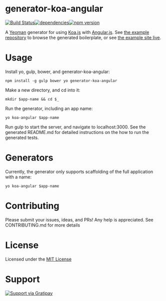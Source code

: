 # generator-koa-angular
[![Build Status](https://secure.travis-ci.org/doug-wade/generator-koa-angular.svg?branch=master)](https://travis-ci.org/doug-wade/generator-koa-angular)[![dependencies](https://david-dm.org/doug-wade/generator-koa-angular.svg)](https://david-dm.org/doug-wade/generator-koa-angular)[![npm version](https://badge.fury.io/js/generator-koa-angular.svg)](https://badge.fury.io/js/generator-koa-angular)

A [Yeoman](http://yeoman.io/) generator for using [Koa.js](http://koajs.com/) with [Angular.js](https://angularjs.org/). See [the example repository](https://github.com/doug-wade/example-koa-angular) to browse the generated boilerplate, or see [the example site live](http://dougwade.io).


# Usage

Install yo, gulp, bower, and generator-koa-angular:

    npm install -g gulp bower yo generator-koa-angular

Make a new directory, and cd into it:

    mkdir $app-name && cd $_

Run the generator, including an app name:

    yo koa-angular $app-name

Run gulp to start the server, and navigate to localhost:3000.  See the generated README.md for detailed instructions on the how to run the generated tests.


# Generators

Currently, the generator only supports scaffolding of the full application with a name:

    yo koa-angular $app-name


# Contributing

Please submit your issues, ideas, and PRs!  Any help is appreciated.  See CONTRIBUTING.md for more details


# License

Licensed under the [MIT License](http://opensource.org/licenses/mit-license.php)

# Support
[![Support via Gratipay](https://cdn.rawgit.com/gratipay/gratipay-badge/2.3.0/dist/gratipay.svg)](https://gratipay.com/~doug-wade/)
